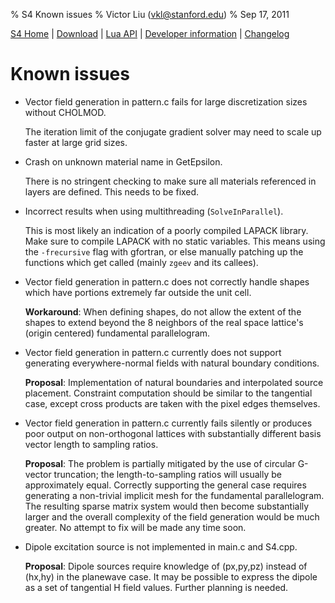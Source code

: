 % S4 Known issues
% Victor Liu (vkl@stanford.edu)
% Sep 17, 2011
<style type="text/css">
@import url(s4.css);
</style>

[S4 Home](index.html) | [Download](download.html) | [Lua API](s4_lua_api.html) | [Developer information](dev_info.html) | [Changelog](changelog.html)

# Known issues

* Vector field generation in pattern.c fails for large discretization sizes without CHOLMOD.

  The iteration limit of the conjugate gradient solver may need to scale up
  faster at large grid sizes.

* Crash on unknown material name in GetEpsilon.

  There is no stringent checking to make sure all materials referenced in
  layers are defined. This needs to be fixed.

* Incorrect results when using multithreading (`SolveInParallel`).

  This is most likely an indication of a poorly compiled LAPACK library.
  Make sure to compile LAPACK with no static variables. This means using
  the `-frecursive` flag with gfortran, or else manually patching up the
  functions which get called (mainly `zgeev` and its callees).

* Vector field generation in pattern.c does not correctly handle shapes
  which have portions extremely far outside the unit cell.
  
  **Workaround**: When defining shapes, do not allow the extent of the
  shapes to extend beyond the 8 neighbors of the real space lattice's
  (origin centered) fundamental parallelogram.
  
* Vector field generation in pattern.c currently does not support generating
  everywhere-normal fields with natural boundary conditions.
  
  **Proposal**: Implementation of natural boundaries and interpolated source
  placement. Constraint computation should be similar to the
  tangential case, except cross products are taken with the pixel
  edges themselves.
  
* Vector field generation in pattern.c currently fails silently or produces
  poor output on non-orthogonal lattices with substantially different basis
  vector length to sampling ratios.
  
  **Proposal**: The problem is partially mitigated by the use of circular
  G-vector truncation; the length-to-sampling ratios will usually be
  approximately equal. Correctly supporting the general case requires
  generating a non-trivial implicit mesh for the fundamental parallelogram.
  The resulting sparse matrix system would then become substantially larger
  and the overall complexity of the field generation would be much greater.
  No attempt to fix will be made any time soon.
  
* Dipole excitation source is not implemented in main.c and S4.cpp.

  **Proposal**: Dipole sources require knowledge of (px,py,pz) instead of (hx,hy)
  in the planewave case. It may be possible to express the dipole
  as a set of tangential H field values. Further planning is needed.

